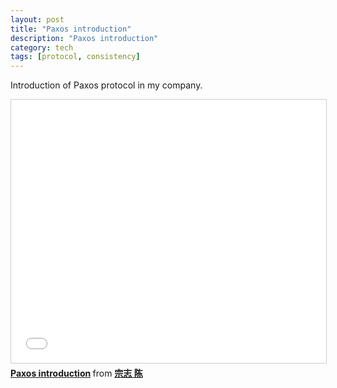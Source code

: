 ```yaml
---
layout: post
title: "Paxos introduction"
description: "Paxos introduction"
category: tech
tags: [protocol, consistency]
---
```


Introduction of Paxos protocol in my company. 

<iframe src="//www.slideshare.net/slideshow/embed_code/38862630" width="512" height="421" frameborder="0" marginwidth="0" marginheight="0" scrolling="no" style="border:1px solid #CCC; border-width:1px; margin-bottom:5px; max-width: 100%;" allowfullscreen> </iframe> <div style="margin-bottom:5px"> <strong> <a href="https://www.slideshare.net/baotiao/paxos-38862630" title="Paxos introduction" target="_blank">Paxos introduction</a> </strong> from <strong><a href="http://www.slideshare.net/baotiao" target="_blank">宗志 陈</a></strong> </div>
